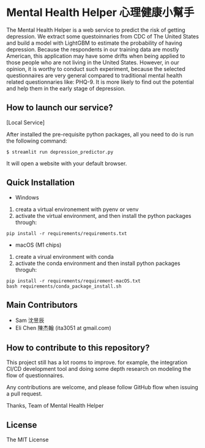 # Mental Health Helper 心理健康小幫手

The Mental Health Helper is a web service to predict the risk of getting depression. We extract some questoinnaries from CDC of The United States and build a model with LightGBM to estimate the probability of having depression. Because the respondents in our training data are mostly American, this application may have some drifts when being applied to those people who are not living in the United States. However, in our opinion, it is worthy to conduct such experiment, because the selected questionnaires are very general compared to traditional mental health related questionnaries like: PHQ-9. It is more likely to find out the potential and help them in the early stage of depression.


## How to launch our service?

[Local Service]

After installed the pre-requisite python packages, all you need to do is run the following command:
```
$ streamlit run depression_predictor.py
```

It will open a website with your default browser.

## Quick Installation

- Windows
1. creata a virtual environement with pyenv or venv
2. activate the virtual environment, and then install the python packages through:
```
pip install -r requirements/requirements.txt
```

- macOS (M1 chips)
1. create a virual environment with conda
2. activate the conda environment and then install python packages throguh:
```
pip install -r requirements/requirement-macOS.txt
bash requirements/conda_package_install.sh
```

## Main Contributors
- Sam      沈昱辰
- Eli Chen 陳杰翰 (ita3051 at gmail.com)

## How to contribute to this repository?
This project still has a lot rooms to improve. for example, the integration CI/CD development tool and doing some depth research on modeling the flow of questionnaires.

Any contributions are welcome, and please follow GitHub flow when issuing a pull request.

Thanks,
Team of Mental Health Helper

## License
The MIT License
